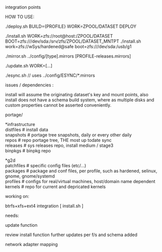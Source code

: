 integration points

HOW TO USE:

  ./deploy.sh BUILD={PROFILE} WORK=ZPOOL/DATASET DEPLOY


  ./install.sh WORK=zfs://root@host:/ZPOOL/DATASET BOOT=zfs:///dev/sda:/srv/zfs/ZPOOL/DATASET_MNTPT
  ./install.sh work=zfs://wSys/hardened@safe boot=zfs:///dev/sda:/usb/g1
  
  ./mirror.sh ../config/[type].mirrors [PROFILE-releases.mirrors]

  ./update.sh WORK=[...]

  ./esync.sh // uses ../config/ESYNC/*.mirrors




issues / dependencies :

  install will assume the originating dataset's key and mount points, also install does not have a schema build system, where as multiple disks and custom properties cannot be asserted conveniently. 


portage/

  *infrastructure\
  distfiles       # install data\
  snapshots       # portage tree snapshots, daily or every other daily\
  repos           # repo portage tree, THE most up todate sync\
  releases        # sys releases repo, install medium / stage3\
  binpkgs         # binpkg repo
  
  *g2d\
  patchfiles      # specific config files (etc/...)\
  packages        # package and conf files, per profile, such as hardened, selinux, gnome, gnome/systemd\
  profiles        # configs for real/virtual machines, host/domain name dependent\
  kernels         # repo for current and depricated kernels


working on:

  btrfs+xfs+ext4 integration [ install.sh ]



needs:

  update function
  
  review install function
  further updates per f/s and schema added

  network adapter mapping